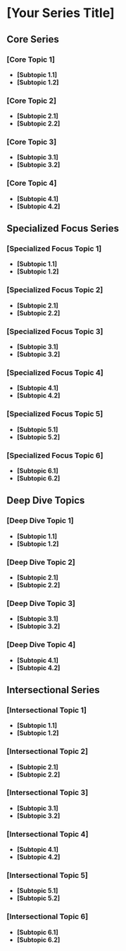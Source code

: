 # [Your Series Title]

## Core Series
### [Core Topic 1]
- **[Subtopic 1.1]**
- **[Subtopic 1.2]**

### [Core Topic 2]
- **[Subtopic 2.1]**
- **[Subtopic 2.2]**

### [Core Topic 3]
- **[Subtopic 3.1]**
- **[Subtopic 3.2]**

### [Core Topic 4]
- **[Subtopic 4.1]**
- **[Subtopic 4.2]**

## Specialized Focus Series
### [Specialized Focus Topic 1]
- **[Subtopic 1.1]**
- **[Subtopic 1.2]**

### [Specialized Focus Topic 2]
- **[Subtopic 2.1]**
- **[Subtopic 2.2]**

### [Specialized Focus Topic 3]
- **[Subtopic 3.1]**
- **[Subtopic 3.2]**

### [Specialized Focus Topic 4]
- **[Subtopic 4.1]**
- **[Subtopic 4.2]**

### [Specialized Focus Topic 5]
- **[Subtopic 5.1]**
- **[Subtopic 5.2]**

### [Specialized Focus Topic 6]
- **[Subtopic 6.1]**
- **[Subtopic 6.2]**

## Deep Dive Topics
### [Deep Dive Topic 1]
- **[Subtopic 1.1]**
- **[Subtopic 1.2]**

### [Deep Dive Topic 2]
- **[Subtopic 2.1]**
- **[Subtopic 2.2]**

### [Deep Dive Topic 3]
- **[Subtopic 3.1]**
- **[Subtopic 3.2]**

### [Deep Dive Topic 4]
- **[Subtopic 4.1]**
- **[Subtopic 4.2]**

## Intersectional Series
### [Intersectional Topic 1]
- **[Subtopic 1.1]**
- **[Subtopic 1.2]**

### [Intersectional Topic 2]
- **[Subtopic 2.1]**
- **[Subtopic 2.2]**

### [Intersectional Topic 3]
- **[Subtopic 3.1]**
- **[Subtopic 3.2]**

### [Intersectional Topic 4]
- **[Subtopic 4.1]**
- **[Subtopic 4.2]**

### [Intersectional Topic 5]
- **[Subtopic 5.1]**
- **[Subtopic 5.2]**

### [Intersectional Topic 6]
- **[Subtopic 6.1]**
- **[Subtopic 6.2]**
